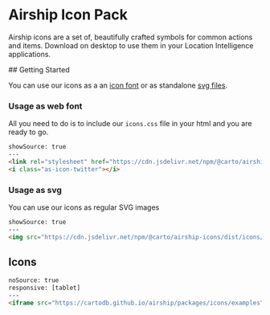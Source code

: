 # Airship Icon Pack

Airship icons are a set of, beautifully crafted symbols for common actions and items. Download on desktop to use them in your Location Intelligence applications.

## Getting Started

You can use our icons as a an [icon font](https://www.sitepoint.com/introduction-icon-fonts-font-awesome-icomoon/) or as standalone [svg files](https://en.wikipedia.org/wiki/Scalable_Vector_Graphics).



### Usage as web font

All you need to do is to include our `icons.css` file in your html and you are ready to go.

```html
showSource: true
---
<link rel="stylesheet" href="https://cdn.jsdelivr.net/npm/@carto/airship-icons/dist/icons.css">
<i class="as-icon-twitter"></i>
```


### Usage as svg

You can use our icons as regular SVG images

```html
showSource: true
---
<img src="https://cdn.jsdelivr.net/npm/@carto/airship-icons/dist/icons/info.svg" alt="info">
```


## Icons
```html
noSource: true
responsive: [tablet]
---
<iframe src="https://cartodb.github.io/airship/packages/icons/examples" style="width: 100%; height: 100%;">
```
